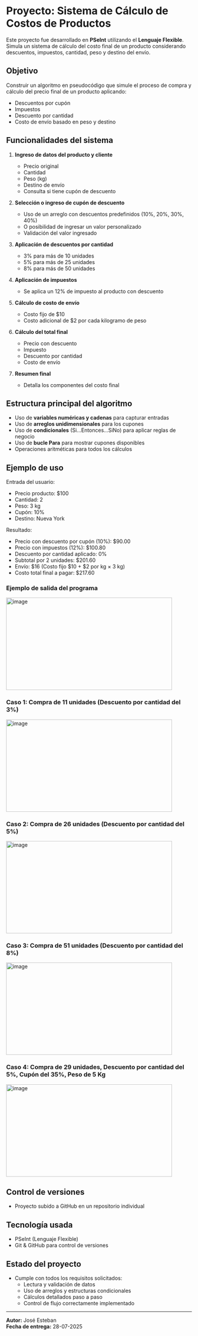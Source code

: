 # Proyecto: Sistema de Cálculo de Costos de Productos

Este proyecto fue desarrollado en **PSeInt** utilizando el **Lenguaje Flexible**. Simula un sistema de cálculo del costo final de un producto considerando descuentos, impuestos, cantidad, peso y destino del envío.

## Objetivo
Construir un algoritmo en pseudocódigo que simule el proceso de compra y cálculo del precio final de un producto aplicando:
- Descuentos por cupón
- Impuestos
- Descuento por cantidad
- Costo de envío basado en peso y destino

## Funcionalidades del sistema
1. **Ingreso de datos del producto y cliente**
   - Precio original
   - Cantidad
   - Peso (kg)
   - Destino de envío
   - Consulta si tiene cupón de descuento

2. **Selección o ingreso de cupón de descuento**
   - Uso de un arreglo con descuentos predefinidos (10%, 20%, 30%, 40%)
   - O posibilidad de ingresar un valor personalizado
   - Validación del valor ingresado

3. **Aplicación de descuentos por cantidad**
   - 3% para más de 10 unidades
   - 5% para más de 25 unidades
   - 8% para más de 50 unidades

4. **Aplicación de impuestos**
   - Se aplica un 12% de impuesto al producto con descuento

5. **Cálculo de costo de envío**
   - Costo fijo de $10
   - Costo adicional de $2 por cada kilogramo de peso

6. **Cálculo del total final**
   - Precio con descuento
   - Impuesto
   - Descuento por cantidad
   - Costo de envío

7. **Resumen final**
   - Detalla los componentes del costo final

## Estructura principal del algoritmo
- Uso de **variables numéricas y cadenas** para capturar entradas
- Uso de **arreglos unidimensionales** para los cupones
- Uso de **condicionales** (Si...Entonces...SiNo) para aplicar reglas de negocio
- Uso de **bucle Para** para mostrar cupones disponibles
- Operaciones aritméticas para todos los cálculos

## Ejemplo de uso
Entrada del usuario:
- Precio producto: $100
- Cantidad: 2
- Peso: 3 kg
- Cupón: 10%
- Destino: Nueva York

Resultado:
- Precio con descuento por cupón (10%): $90.00
- Precio con impuestos (12%): $100.80
- Descuento por cantidad aplicado: 0%
- Subtotal por 2 unidades: $201.60
- Envío: $16 (Costo fijo $10 + $2 por kg × 3 kg)
- Costo total final a pagar: $217.60
  
 ### Ejemplo de salida del programa
<img width="450" height="250" alt="image" src="https://github.com/user-attachments/assets/4a5b5504-7d4f-4164-979e-c0c28f23c987" />

### Caso 1: Compra de 11 unidades (Descuento por cantidad del 3%)
<img width="450" height="250" alt="image" src="https://github.com/user-attachments/assets/7398b312-d5de-4082-9286-81a71f0a1c1d" />

### Caso 2: Compra de 26 unidades (Descuento por cantidad del 5%)
<img width="450" height="250" alt="image" src="https://github.com/user-attachments/assets/10597764-249c-4ee3-ae62-2fc7627ea555" />

### Caso 3: Compra de 51 unidades (Descuento por cantidad del 8%)
<img width="450" height="250" alt="image" src="https://github.com/user-attachments/assets/8e1da86b-386f-4f52-b93e-55d5fd7691a3" />

### Caso 4: Compra de 29 unidades, Descuento por cantidad del 5%, Cupón del 35%, Peso de 5 Kg
<img width="450" height="250" alt="image" src="https://github.com/user-attachments/assets/86b2e64a-4faa-4459-8c27-03f95528c2c5" />


## Control de versiones
- Proyecto subido a GitHub en un repositorio individual

## Tecnología usada
- PSeInt (Lenguaje Flexible)
- Git & GitHub para control de versiones

## Estado del proyecto
- Cumple con todos los requisitos solicitados:
  - Lectura y validación de datos
  - Uso de arreglos y estructuras condicionales
  - Cálculos detallados paso a paso
  - Control de flujo correctamente implementado

---

**Autor:** José Esteban  
**Fecha de entrega:** 28-07-2025
